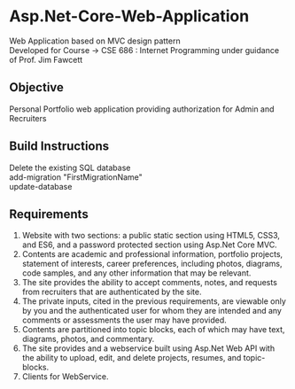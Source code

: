 # Asp.Net-Core-Web-Application
Web Application based on MVC design pattern  
Developed for Course -> CSE 686 : Internet Programming under guidance of Prof. Jim Fawcett

## Objective
Personal Portfolio web application providing authorization for Admin and Recruiters

## Build Instructions
Delete the existing SQL database  
add-migration "FirstMigrationName"  
update-database  

## Requirements
1. Website with two sections: a public static section using HTML5, CSS3, and ES6, and a password protected section using Asp.Net Core MVC.  
2. Contents are academic and professional information, portfolio projects, statement of interests, career preferences, including photos, diagrams, code samples, and any other information that may be relevant.  
3. The site provides the ability to accept comments, notes, and requests from recruiters that are authenticated by the site.  
4. The private inputs, cited in the previous requirements, are viewable only by you and the authenticated user for whom they are intended and any comments or assessments the user may have provided.  
5. Contents are partitioned into topic blocks, each of which may have text, diagrams, photos, and commentary.  
6. The site provides and a webservice built using Asp.Net Web API with the ability to upload, edit, and delete projects, resumes, and topic-blocks.  
7. Clients for WebService.  
